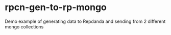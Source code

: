 # rpcn-gen-to-rp-mongo
Demo example of generating data to Repdanda and sending from 2 different mongo collections
